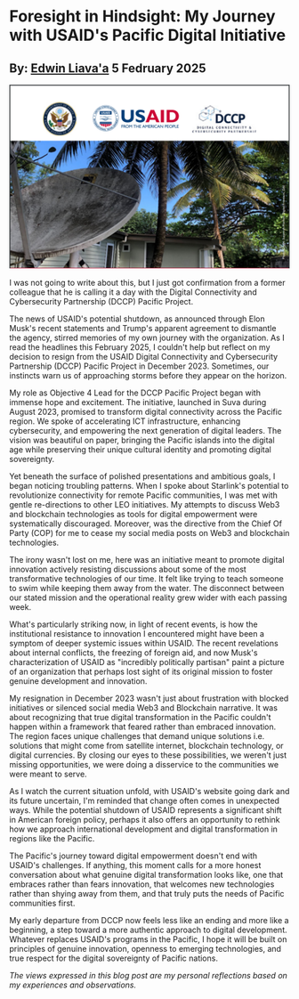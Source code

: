 # Foresight in Hindsight: My Journey with USAID's Pacific Digital Initiative
## By: [Edwin Liava'a](https://github.com/EdwinLiavaa) 5 Fedruary 2025

<p align="center">
 <img width="1000" src="https://github.com/EdwinLiavaa/liavaa.space/blob/main/blog/20250205/pic.png">
</p>

I was not going to write about this, but I just got confirmation from a former colleague that he is calling it a day with the Digital Connectivity and Cybersecurity Partnership (DCCP) Pacific Project. 

The news of USAID's potential shutdown, as announced through Elon Musk's recent statements and Trump's apparent agreement to dismantle the agency, stirred memories of my own journey with the organization. As I read the headlines this February 2025, I couldn't help but reflect on my decision to resign from the USAID Digital Connectivity and Cybersecurity Partnership (DCCP) Pacific Project in December 2023. Sometimes, our instincts warn us of approaching storms before they appear on the horizon.

My role as Objective 4 Lead for the DCCP Pacific Project began with immense hope and excitement. The initiative, launched in Suva during August 2023, promised to transform digital connectivity across the Pacific region. We spoke of accelerating ICT infrastructure, enhancing cybersecurity, and empowering the next generation of digital leaders. The vision was beautiful on paper, bringing the Pacific islands into the digital age while preserving their unique cultural identity and promoting digital sovereignty.

Yet beneath the surface of polished presentations and ambitious goals, I began noticing troubling patterns. When I spoke about Starlink's potential to revolutionize connectivity for remote Pacific communities, I was met with gentle re-directions to other LEO initiatives. My attempts to discuss Web3 and blockchain technologies as tools for digital empowerment were systematically discouraged. Moreover, was the directive from the Chief Of Party (COP) for me to cease my social media posts on Web3 and blockchain technologies.

The irony wasn't lost on me, here was an initiative meant to promote digital innovation actively resisting discussions about some of the most transformative technologies of our time. It felt like trying to teach someone to swim while keeping them away from the water. The disconnect between our stated mission and the operational reality grew wider with each passing week.

What's particularly striking now, in light of recent events, is how the institutional resistance to innovation I encountered might have been a symptom of deeper systemic issues within USAID. The recent revelations about internal conflicts, the freezing of foreign aid, and now Musk's characterization of USAID as "incredibly politically partisan" paint a picture of an organization that perhaps lost sight of its original mission to foster genuine development and innovation.

My resignation in December 2023 wasn't just about frustration with blocked initiatives or silenced social media Web3 and Blockchain narrative. It was about recognizing that true digital transformation in the Pacific couldn't happen within a framework that feared rather than embraced innovation. The region faces unique challenges that demand unique solutions i.e. solutions that might come from satellite internet, blockchain technology, or digital currencies. By closing our eyes to these possibilities, we weren't just missing opportunities, we were doing a disservice to the communities we were meant to serve.

As I watch the current situation unfold, with USAID's website going dark and its future uncertain, I'm reminded that change often comes in unexpected ways. While the potential shutdown of USAID represents a significant shift in American foreign policy, perhaps it also offers an opportunity to rethink how we approach international development and digital transformation in regions like the Pacific.

The Pacific's journey toward digital empowerment doesn't end with USAID's challenges. If anything, this moment calls for a more honest conversation about what genuine digital transformation looks like, one that embraces rather than fears innovation, that welcomes new technologies rather than shying away from them, and that truly puts the needs of Pacific communities first.

My early departure from DCCP now feels less like an ending and more like a beginning, a step toward a more authentic approach to digital development. Whatever replaces USAID's programs in the Pacific, I hope it will be built on principles of genuine innovation, openness to emerging technologies, and true respect for the digital sovereignty of Pacific nations.

*The views expressed in this blog post are my personal reflections based on my experiences and observations.*
